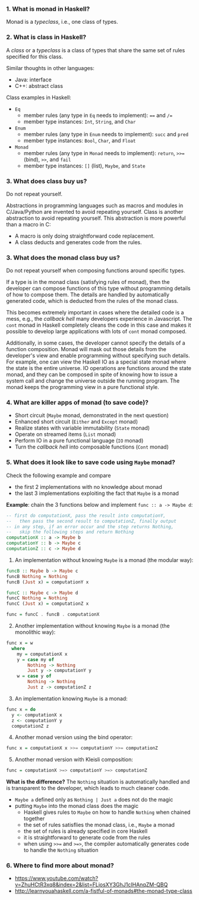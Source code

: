 ### 1. What is monad in Haskell?
Monad is a _typeclass_, i.e., one class of types.

### 2. What is class in Haskell?
A _class_ or a _typeclass_ is a class of types that share the same set of rules specified for this class.

Similar thoughts in other languages:
- Java: interface
- C++: abstract class

Class examples in Haskell:
- `Eq`
  - member rules (any type in `Eq` needs to implement): `==` and `/=`
  - member type instances: `Int`, `String`, and `Char`
- `Enum`
  - member rules (any type in `Enum` needs to implement): `succ` and `pred`
  - member type instances: `Bool`, `Char`, and `Float`
- `Monad`
  - member rules (any type in `Monad` needs to implement): `return`, `>>=` (bind), `>>`, and `fail`
  - member type instances: `[]` (list), `Maybe`, and `State`
  
### 3. What does class buy us?
Do not repeat yourself.

Abstractions in programming languages such as macros and modules in C/Java/Python are invented to avoid repeating yourself. Class is another abstraction to avoid repeating yourself. This abstraction is more powerful than a macro in C:
- A macro is only doing straightforward code replacement.
- A class deducts and generates code from the rules.

### 3. What does the monad class buy us?
Do not repeat yourself when composing functions around specific types.

If a type is in the monad class (satisfying rules of monad), then the developer can compose functions of this type without programming details of how to compose them. The details are handled by automatically generated code, which is deducted from the rules of the monad class.

This becomes extremely important in cases where the detailed code is a mess, e.g., the _callback hell_ many developers experience in Javascript. The `cont` monad in Haskell completely cleans the code in this case and makes it possible to develop large applications with lots of `cont` monad composed.

Additionally, in some cases, the developer cannot specify the details of a function composition. Monad will mask out those details from the developer's view and enable programming without specifying such details. For example, one can view the Haskell IO as a special state monad where the state is the entire universe. IO operations are functions around the state monad, and they can be composed in spite of knowing how to issue a system call and change the universe outside the running program. The monad keeps the programming view in a pure functional style.

### 4. What are killer apps of monad (to save code)?
- Short circuit (`Maybe` monad, demonstrated in the next question)
- Enhanced short circuit (`Either` and `Except` monad)
- Realize states with variable immutability (`State` monad)
- Operate on streamed items (`List` monad)
- Perform IO in a pure functional language (`IO` monad)
- Turn the _callback hell_ into composable functions (`Cont` monad)

### 5. What does it look like to save code using `Maybe` monad?
Check the following example and compare
- the first 2 implementations with no knowledge about monad
- the last 3 implementations exploiting the fact that `Maybe` is a monad

**Example**: chain the 3 functions below and implement `func :: a -> Maybe d`:
``` Haskell
-- first do computationX, pass the result into computationY,
--   then pass the second result to computationZ, finally output
-- in any step, if an error occur and the step returns Nothing,
--   skip the following steps and return Nothing
computationX :: a -> Maybe b
computationY :: b -> Maybe c
computationZ :: c -> Maybe d
```

1. An implementation without knowing `Maybe` is a monad (the modular way):
``` Haskell
funcB :: Maybe b -> Maybe c
funcB Nothing = Nothing
funcB (Just x) = computationY x

funcC :: Maybe c -> Maybe d
funcC Nothing = Nothing
funcC (Just x) = computationZ x

func = funcC . funcB . computationX
```

2. Another implementation without knowing `Maybe` is a monad (the monolithic way):
``` Haskell
func x = w
  where
    my = computationX x
    y = case my of
        Nothing -> Nothing
        Just y -> computationY y
    w = case y of
        Nothing -> Nothing
        Just z -> computationZ z
```

3. An implementation knowing `Maybe` is a monad:
``` Haskell
func x = do
  y <- computationX x
  z <- computationY y
  computationZ z
```

4. Another monad version using the bind operator:
``` Haskell
func x = computationX x >>= computationY >>= computationZ
```

5. Another monad version with Kleisli composition:
``` Haskell
func = computationX >=> computationY >=> computationZ
```

**What is the difference?**
The `Nothing` situation is automatically handled and is transparent to the developer, which leads to much cleaner code.
- `Maybe a` defined only as `Nothing | Just a` does not do the magic
- putting `Maybe` into the monad class does the magic
  - Haskell gives rules to `Maybe` on how to handle `Nothing` when chained together
  - the set of rules satisflies the monad class, i.e., `Maybe` a monad
  - the set of rules is already specified in core Haskell
  - it is straightforward to generate code from the rules
  - when using `>>=` and `>=>`, the compiler automatically generates code to handle the `Nothing` situation

### 6. Where to find more about monad?
- https://www.youtube.com/watch?v=ZhuHCtR3xq8&index=2&list=FLjosXY3GhJ1cIHAnqZM-QBQ
- http://learnyouahaskell.com/a-fistful-of-monads#the-monad-type-class
